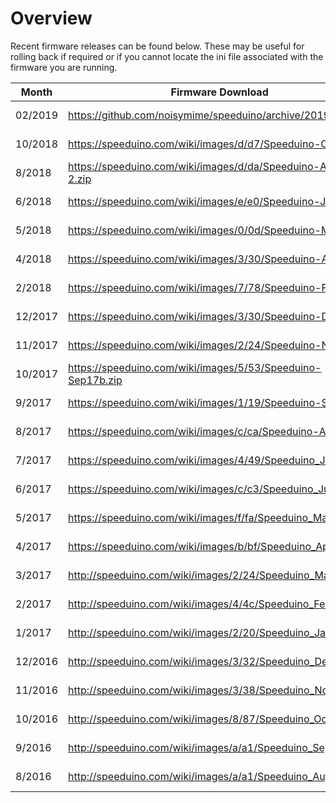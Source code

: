 Overview
========

Recent firmware releases can be found below. These may be useful for rolling back if required or if you cannot locate the ini file associated with the firmware you are running.

| Month   | Firmware Download                                              | Details                                                         |
|---------|----------------------------------------------------------------|-----------------------------------------------------------------|
| 02/2019 | <https://github.com/noisymime/speeduino/archive/201902.zip>    | <https://speeduino.com/forum/viewtopic.php?f=13&t=2599>         |
| 10/2018 | <https://speeduino.com/wiki/images/d/d7/Speeduino-Oct18.zip>   | <https://speeduino.com/forum/viewtopic.php?f=13&t=2456>         |
| 8/2018  | <https://speeduino.com/wiki/images/d/da/Speeduino-Aug18-2.zip> | <https://speeduino.com/forum/viewtopic.php?f=13&t=2062>         |
| 6/2018  | <https://speeduino.com/wiki/images/e/e0/Speeduino-Jun18.zip>   | <https://speeduino.com/forum/viewtopic.php?f=13&t=1938>         |
| 5/2018  | <https://speeduino.com/wiki/images/0/0d/Speeduino-May18.zip>   | <https://speeduino.com/forum/viewtopic.php?f=13&t=1885&p=26339> |
| 4/2018  | <https://speeduino.com/wiki/images/3/30/Speeduino-Apr18.zip>   | <https://speeduino.com/forum/viewtopic.php?f=13&t=1828&p=25950> |
| 2/2018  | <https://speeduino.com/wiki/images/7/78/Speeduino-Feb18.zip>   | <https://speeduino.com/forum/viewtopic.php?f=13&t=1706>         |
| 12/2017 | <https://speeduino.com/wiki/images/3/30/Speeduino-Dec17.zip>   | <https://speeduino.com/forum/viewtopic.php?f=13&t=1593>         |
| 11/2017 | <https://speeduino.com/wiki/images/2/24/Speeduino-Nov17.zip>   | <https://speeduino.com/forum/viewtopic.php?f=13&t=1560&p=22975> |
| 10/2017 | <https://speeduino.com/wiki/images/5/53/Speeduino-Sep17b.zip>  | <https://speeduino.com/forum/viewtopic.php?f=13&t=1434>         |
| 9/2017  | <https://speeduino.com/wiki/images/1/19/Speeduino-Sep17.zip>   | <https://speeduino.com/forum/viewtopic.php?f=13&t=1434>         |
| 8/2017  | <https://speeduino.com/wiki/images/c/ca/Speeduino-Aug17.zip>   | <https://speeduino.com/forum/viewtopic.php?f=13&t=1387>         |
| 7/2017  | <https://speeduino.com/wiki/images/4/49/Speeduino_Jul17b.zip>  | <https://speeduino.com/forum/viewtopic.php?f=13&t=1325>         |
| 6/2017  | <https://speeduino.com/wiki/images/c/c3/Speeduino_Jun17b.zip>  | <https://speeduino.com/forum/viewtopic.php?f=13&t=1278>         |
| 5/2017  | <https://speeduino.com/wiki/images/f/fa/Speeduino_May17.zip>   | <https://speeduino.com/forum/viewtopic.php?f=13&t=1223>         |
| 4/2017  | <https://speeduino.com/wiki/images/b/bf/Speeduino_Apr17.zip>   | <https://speeduino.com/forum/viewtopic.php?f=13&t=1184>         |
| 3/2017  | <http://speeduino.com/wiki/images/2/24/Speeduino_Mar17.zip>    | <https://speeduino.com/forum/viewtopic.php?f=13&t=1129>         |
| 2/2017  | <http://speeduino.com/wiki/images/4/4c/Speeduino_Feb17b.zip>   | <https://speeduino.com/forum/viewtopic.php?f=13&t=1082>         |
| 1/2017  | <http://speeduino.com/wiki/images/2/20/Speeduino_Jan17b.zip>   | <https://speeduino.com/forum/viewtopic.php?f=13&t=1035>         |
| 12/2016 | <http://speeduino.com/wiki/images/3/32/Speeduino_Dec16.zip>    | <https://speeduino.com/forum/viewtopic.php?f=13&t=978>          |
| 11/2016 | <http://speeduino.com/wiki/images/3/38/Speeduino_Nov16.zip>    | <https://speeduino.com/forum/viewtopic.php?f=13&t=916>          |
| 10/2016 | <http://speeduino.com/wiki/images/8/87/Speeduino_Oct16.zip>    | <https://speeduino.com/forum/viewtopic.php?f=13&t=875>          |
| 9/2016  | <http://speeduino.com/wiki/images/a/a1/Speeduino_Sep16b.zip>   | <https://speeduino.com/forum/viewtopic.php?f=13&t=820>          |
| 8/2016  | <http://speeduino.com/wiki/images/a/a1/Speeduino_Aug16.zip>    | <https://speeduino.com/forum/viewtopic.php?f=13&t=763>          |

